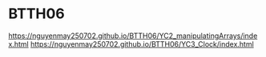 # BTTH06
https://nguyenmay250702.github.io/BTTH06/YC2_manipulatingArrays/index.html
https://nguyenmay250702.github.io/BTTH06/YC3_Clock/index.html
